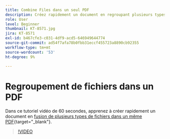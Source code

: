 ```yaml
---
title: Combine Files dans un seul PDF
description: Créez rapidement un document en regroupant plusieurs types de fichiers dans un même PDF
role: User
level: Beginner
thumbnail: KT-8571.jpg
jira: KT-8571
exl-id: b467cfe3-c031-4df9-acd5-646949644774
source-git-commit: ad54f7afa78b0fbb31eccf455723a8890cb92355
workflow-type: tm+mt
source-wordcount: '53'
ht-degree: 9%

---
```


# Regroupement de fichiers dans un PDF

Dans ce tutoriel vidéo de 60 secondes, apprenez à créer rapidement un document en [fusion de plusieurs types de fichiers dans un même PDF](https://www.adobe.com/fr/acrobat/online/merge-pdf.html){target="_blank"}.

>[!VIDEO](https://video.tv.adobe.com/v/336361?quality=12&learn=on&hidetitle=true)
